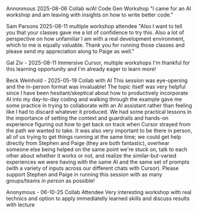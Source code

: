 Annonmous 2025-08-06 Collab w/AI Code Gen Workshop
   "I came for an AI workshop and am leaving with insights on how to write better code."

Sam Parsons 2025-08-11 multiple workshop attendee
    "Also I want to tell you that your classes gave me a lot of confidence to try this. Also a lot of perspective on how unfamiliar I am with a real development environment, which to me is equally valuable. Thank you for running those classes and please send my appreciation along to Paige as well."

Gal Ziv - 2025-08-11 Immersive Cursor, multiple workshops
   I'm thankful for this learning opportunity and I'm already eager to learn more!

Beck Weinhold - 2025-05-19 Collab with AI
   This session was eye-opening and the in-person format was invaluable! The topic itself was very helpful since I have been hesitant/skeptical about how to productively incorporate AI into my day-to-day coding and walking through the example gave me some practice in trying to collaborate with an AI assistant rather than feeling like I had to discard whatever it produced. We had some practical lessons in the importance of setting the context and guardrails and hands-on experience figuring out how to get back on track when Cursor strayed from the path we wanted to take. It was also very important to be there in person, all of us trying to get things running at the same time; we could get help directly from Stephen and Paige (they are both fantastic), overhear someone else being helped on the same point we're stuck on, talk to each other about whether it works or not, and realize the similar-but-varied experiences we were having with the same AI and the same set of prompts (with a variety of inputs across our different chats with Cursor). Please support Stephen and Paige in running this session with as many groups/teams *in person* as possible!

Anonymous - 06-10-25 Collab Attendee 
   Very interesting workshop with real technics and option to apply immediatelly learned skills and discuss results with lecture
        